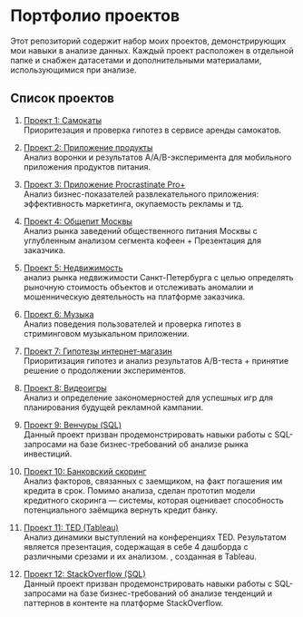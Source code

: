 # Портфолио проектов

Этот репозиторий содержит набор моих проектов, демонстрирующих мои навыки в анализе данных. Каждый проект расположен в отдельной папке и снабжен датасетами и дополнительными материалами, использующимися при анализе.


## Список проектов

1. [Проект 1: Самокаты](https://github.com/Maririasgv/Projects/tree/main/%D0%A1%D0%B0%D0%BC%D0%BE%D0%BA%D0%B0%D1%82%D1%8B)  
   Приоритезация и проверка гипотез в сервисе аренды самокатов.

2. [Проект 2: Приложение продукты](https://github.com/Maririasgv/Projects/tree/main/%D0%9F%D1%80%D0%B8%D0%BB%D0%BE%D0%B6%D0%B5%D0%BD%D0%B8%D0%B5%20%D0%BF%D1%80%D0%BE%D0%B4%D1%83%D0%BA%D1%82%D1%8B)  
   Анализ воронки и результатов A/A/B-эксперимента для мобильного приложения продуктов питания.

3. [Проект 3: Приложение Procrastinate Pro+](https://github.com/Maririasgv/Projects/tree/main/%D0%9F%D1%80%D0%B8%D0%BB%D0%BE%D0%B6%D0%B5%D0%BD%D0%B8%D0%B5%20Procrastinate%20Pro%2B)  
   Анализ бизнес-показателей развлекательного приложения: эффективность маркетинга, окупаемость рекламы и тд.

4. [Проект 4: Общепит Москвы](https://github.com/Maririasgv/Projects/tree/main/%D0%9E%D0%B1%D1%89%D0%B5%D0%BF%D0%B8%D1%82%20%D0%9C%D0%BE%D1%81%D0%BA%D0%B2%D1%8B)  
   Анализ рынка заведений общественного питания Москвы с углубленным анализом сегмента кофеен + Презентация для заказчика.

5. [Проект 5: Недвижимость](https://github.com/Maririasgv/Projects/tree/main/%D0%9D%D0%B5%D0%B4%D0%B2%D0%B8%D0%B6%D0%B8%D0%BC%D0%BE%D1%81%D1%82%D1%8C)  
   анализ рынка недвижимости Санкт-Петербурга с целью определять рыночную стоимость объектов и отслеживать аномалии и мошенническую деятельность на платформе заказчика.

6. [Проект 6: Музыка](https://github.com/Maririasgv/Projects/tree/main/%D0%9C%D1%83%D0%B7%D1%8B%D0%BA%D0%B0)  
   Анализ поведения пользователей и проверка гипотез в стриминговом музыкальном приложении.

7. [Проект 7: Гипотезы интернет-магазин](https://github.com/Maririasgv/Projects/tree/main/%D0%93%D0%B8%D0%BF%D0%BE%D1%82%D0%B5%D0%B7%D1%8B%20%D0%B8%D0%BD%D1%82%D0%B5%D1%80%D0%BD%D0%B5%D1%82-%D0%BC%D0%B0%D0%B3%D0%B0%D0%B7%D0%B8%D0%BD)  
   Приоритизация гипотез и анализ результатов A/B-теста + принятие решение о продолжении экспериментов.

8. [Проект 8: Видеоигры](https://github.com/Maririasgv/Projects/tree/main/%D0%92%D0%B8%D0%B4%D0%B5%D0%BE%D0%B8%D0%B3%D1%80%D1%8B)  
   Анализ и определение закономерностей для успешных игр для планирования будущей рекламной кампании.

10. [Проект 9: Венчуры (SQL)](https://github.com/Maririasgv/Projects/tree/main/%D0%92%D0%B5%D0%BD%D1%87%D1%83%D1%80%D1%8B%20(SQL))  
   Данный проект призван продемонстрировать навыки работы с SQL-запросами на базе бизнес-требований об анализе рынка инвестиций.

11. [Проект 10: Банковский скоринг](https://github.com/Maririasgv/Projects/tree/main/%D0%91%D0%B0%D0%BD%D0%BA%D0%BE%D0%B2%D1%81%D0%BA%D0%B8%D0%B9%20%D1%81%D0%BA%D0%BE%D1%80%D0%B8%D0%BD%D0%B3)  
   Анализ факторов, связанных с заемщиком, на факт погашения им кредита в срок. Помимо анализа, сделан прототип модели кредитного скоринга — системы, которая оценивает способность потенциального заёмщика вернуть кредит банку.

12. [Проект 11: TED (Tableau)](https://github.com/Maririasgv/Projects/tree/main/TED%20(Tableau))  
   Анализ динамики выступлений на конференциях TED. Результатом является презентация, содержащая в себе 4 дашборда с различными срезами и их анализом. , созданная в Tableau.

13. [Проект 12: StackOverflow (SQL)](https://github.com/Maririasgv/Projects/tree/main/StackOverflow%20(SQL))  
   Данный проект призван продемонстрировать навыки работы с SQL-запросами на базе бизнес-требований об анализе тенденций и паттернов в контенте на платформе StackOverflow.


